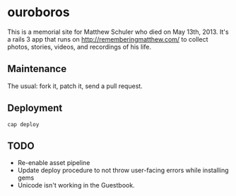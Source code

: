 ouroboros
=========

This is a memorial site for Matthew Schuler who died on May 13th, 2013. It's a rails 3 app that runs on http://rememberingmatthew.com/ to collect photos, stories, videos, and recordings of his life.


Maintenance
-----------

The usual: fork it, patch it, send a pull request.

Deployment
----------

`cap deploy`

TODO
----

* Re-enable asset pipeline
* Update deploy procedure to not throw user-facing errors while installing gems
* Unicode isn't working in the Guestbook.
